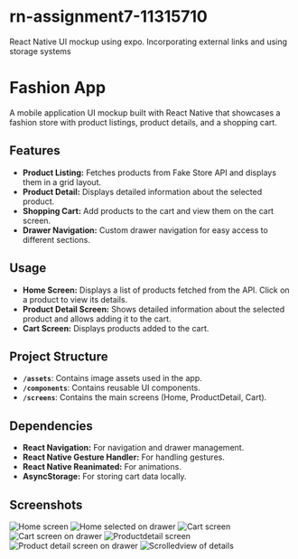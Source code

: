 # rn-assignment7-11315710

React Native UI mockup using expo. Incorporating external links and using storage systems

# Fashion App

A mobile application UI mockup built with React Native that showcases a fashion store with product listings, product details, and a shopping cart.

## Features

- **Product Listing:** Fetches products from Fake Store API and displays them in a grid layout.
- **Product Detail:** Displays detailed information about the selected product.
- **Shopping Cart:** Add products to the cart and view them on the cart screen.
- **Drawer Navigation:** Custom drawer navigation for easy access to different sections.

## Usage

- **Home Screen:** Displays a list of products fetched from the API. Click on a product to view its details.
- **Product Detail Screen:** Shows detailed information about the selected product and allows adding it to the cart.
- **Cart Screen:** Displays products added to the cart.

## Project Structure

- **`/assets`**: Contains image assets used in the app.
- **`/components`**: Contains reusable UI components.
- **`/screens`**: Contains the main screens (Home, ProductDetail, Cart).

## Dependencies

- **React Navigation:** For navigation and drawer management.
- **React Native Gesture Handler:** For handling gestures.
- **React Native Reanimated:** For animations.
- **AsyncStorage:** For storing cart data locally.

## Screenshots

![Home screen](Screenshot_1720566873.png) ![Home selected on drawer](Screenshot_1720566880.png) ![Cart screen](Screenshot_1720566884.png) ![Cart screen on drawer](Screenshot_1720566887.png) ![Productdetail screen](Screenshot_1720566891.png) ![Product detail screen on drawer](Screenshot_1720566895.png) ![Scrolledview of details](Screenshot_1720566900.png)
